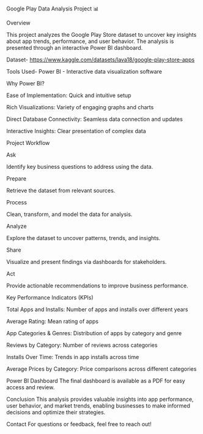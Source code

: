 Google Play Data Analysis Project 📊

Overview


This project analyzes the Google Play Store dataset to uncover key insights about app trends, performance, and user behavior. The analysis is presented through an interactive Power BI dashboard.

Dataset-
https://www.kaggle.com/datasets/lava18/google-play-store-apps

Tools Used-
Power BI - Interactive data visualization software

Why Power BI?

Ease of Implementation: Quick and intuitive setup

Rich Visualizations: Variety of engaging graphs and charts

Direct Database Connectivity: Seamless data connection and updates

Interactive Insights: Clear presentation of complex data




Project Workflow

Ask

Identify key business questions to address using the data.


Prepare

Retrieve the dataset from relevant sources.


Process

Clean, transform, and model the data for analysis.


Analyze

Explore the dataset to uncover patterns, trends, and insights.


Share

Visualize and present findings via dashboards for stakeholders.


Act

Provide actionable recommendations to improve business performance.





Key Performance Indicators (KPIs)

Total Apps and Installs: Number of apps and installs over different years

Average Rating: Mean rating of apps

App Categories & Genres: Distribution of apps by category and genre

Reviews by Category: Number of reviews across categories

Installs Over Time: Trends in app installs across time

Average Prices by Category: Price comparisons across different categories



Power BI Dashboard
The final dashboard is available as a PDF for easy access and review.

Conclusion
This analysis provides valuable insights into app performance, user behavior, and market trends, enabling businesses to make informed decisions and optimize their strategies.



Contact
For questions or feedback, feel free to reach out!




















